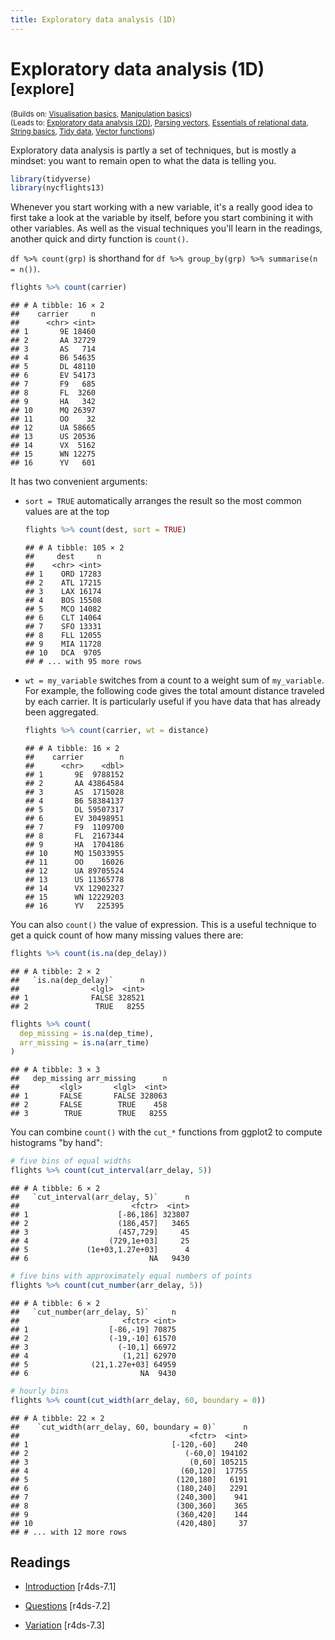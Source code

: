 ```yaml
---
title: Exploratory data analysis (1D)
---
```


<!-- Generated automatically from eda-1d.yml. Do not edit by hand -->

# Exploratory data analysis (1D) <small class='explore'>[explore]</small>
<small>(Builds on: [Visualisation basics](vis-basics.md), [Manipulation basics](manip-basics.md))</small>  
<small>(Leads to: [Exploratory data analysis (2D)](eda-2d.md), [Parsing vectors](parse-vector.md), [Essentials of relational data](relational-basics.md), [String basics](string-basics.md), [Tidy data](tidy-data.md), [Vector functions](vector-functions.md))</small>


Exploratory data analysis is partly a set of techniques, but is mostly a mindset: you want to remain open to what the data is telling you.

``` r
library(tidyverse)
library(nycflights13)
```

Whenever you start working with a new variable, it's a really good idea to first take a look at the variable by itself, before you start combining it with other variables. As well as the visual techniques you'll learn in the readings, another quick and dirty function is `count()`.

`df %>% count(grp)` is shorthand for `df %>% group_by(grp) %>% summarise(n = n())`.

``` r
flights %>% count(carrier)
```

    ## # A tibble: 16 × 2
    ##    carrier     n
    ##      <chr> <int>
    ## 1       9E 18460
    ## 2       AA 32729
    ## 3       AS   714
    ## 4       B6 54635
    ## 5       DL 48110
    ## 6       EV 54173
    ## 7       F9   685
    ## 8       FL  3260
    ## 9       HA   342
    ## 10      MQ 26397
    ## 11      OO    32
    ## 12      UA 58665
    ## 13      US 20536
    ## 14      VX  5162
    ## 15      WN 12275
    ## 16      YV   601

It has two convenient arguments:

-   `sort = TRUE` automatically arranges the result so the most common values are at the top

    ``` r
    flights %>% count(dest, sort = TRUE)
    ```

        ## # A tibble: 105 × 2
        ##     dest     n
        ##    <chr> <int>
        ## 1    ORD 17283
        ## 2    ATL 17215
        ## 3    LAX 16174
        ## 4    BOS 15508
        ## 5    MCO 14082
        ## 6    CLT 14064
        ## 7    SFO 13331
        ## 8    FLL 12055
        ## 9    MIA 11728
        ## 10   DCA  9705
        ## # ... with 95 more rows

-   `wt = my_variable` switches from a count to a weight sum of `my_variable`. For example, the following code gives the total amount distance traveled by each carrier. It is particularly useful if you have data that has already been aggregated.

    ``` r
    flights %>% count(carrier, wt = distance)
    ```

        ## # A tibble: 16 × 2
        ##    carrier        n
        ##      <chr>    <dbl>
        ## 1       9E  9788152
        ## 2       AA 43864584
        ## 3       AS  1715028
        ## 4       B6 58384137
        ## 5       DL 59507317
        ## 6       EV 30498951
        ## 7       F9  1109700
        ## 8       FL  2167344
        ## 9       HA  1704186
        ## 10      MQ 15033955
        ## 11      OO    16026
        ## 12      UA 89705524
        ## 13      US 11365778
        ## 14      VX 12902327
        ## 15      WN 12229203
        ## 16      YV   225395

You can also `count()` the value of expression. This is a useful technique to get a quick count of how many missing values there are:

``` r
flights %>% count(is.na(dep_delay))
```

    ## # A tibble: 2 × 2
    ##   `is.na(dep_delay)`      n
    ##                <lgl>  <int>
    ## 1              FALSE 328521
    ## 2               TRUE   8255

``` r
flights %>% count(
  dep_missing = is.na(dep_time), 
  arr_missing = is.na(arr_time)
)
```

    ## # A tibble: 3 × 3
    ##   dep_missing arr_missing      n
    ##         <lgl>       <lgl>  <int>
    ## 1       FALSE       FALSE 328063
    ## 2       FALSE        TRUE    458
    ## 3        TRUE        TRUE   8255

You can combine `count()` with the `cut_*` functions from ggplot2 to compute histograms "by hand":

``` r
# five bins of equal widths
flights %>% count(cut_interval(arr_delay, 5))
```

    ## # A tibble: 6 × 2
    ##   `cut_interval(arr_delay, 5)`      n
    ##                         <fctr>  <int>
    ## 1                    [-86,186] 323807
    ## 2                    (186,457]   3465
    ## 3                    (457,729]     45
    ## 4                  (729,1e+03]     25
    ## 5             (1e+03,1.27e+03]      4
    ## 6                           NA   9430

``` r
# five bins with approximately equal numbers of points
flights %>% count(cut_number(arr_delay, 5))
```

    ## # A tibble: 6 × 2
    ##   `cut_number(arr_delay, 5)`     n
    ##                       <fctr> <int>
    ## 1                  [-86,-19] 70875
    ## 2                  (-19,-10] 61570
    ## 3                    (-10,1] 66972
    ## 4                     (1,21] 62970
    ## 5              (21,1.27e+03] 64959
    ## 6                         NA  9430

``` r
# hourly bins
flights %>% count(cut_width(arr_delay, 60, boundary = 0))
```

    ## # A tibble: 22 × 2
    ##    `cut_width(arr_delay, 60, boundary = 0)`      n
    ##                                      <fctr>  <int>
    ## 1                                [-120,-60]    240
    ## 2                                   (-60,0] 194102
    ## 3                                    (0,60] 105215
    ## 4                                  (60,120]  17755
    ## 5                                 (120,180]   6191
    ## 6                                 (180,240]   2291
    ## 7                                 (240,300]    941
    ## 8                                 (300,360]    365
    ## 9                                 (360,420]    144
    ## 10                                (420,480]     37
    ## # ... with 12 more rows

## Readings

  * [Introduction](http://r4ds.had.co.nz/exploratory-data-analysis.html#introduction-3) [r4ds-7.1]

  * [Questions](http://r4ds.had.co.nz/exploratory-data-analysis.html#questions) [r4ds-7.2]

  * [Variation](http://r4ds.had.co.nz/exploratory-data-analysis.html#variation) [r4ds-7.3]


